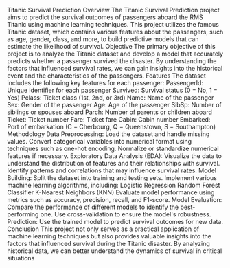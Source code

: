 Titanic Survival Prediction
Overview
The Titanic Survival Prediction project aims to predict the survival outcomes of passengers aboard the RMS Titanic using machine learning techniques. This project utilizes the famous Titanic dataset, which contains various features about the passengers, such as age, gender, class, and more, to build predictive models that can estimate the likelihood of survival.
Objective
The primary objective of this project is to analyze the Titanic dataset and develop a model that accurately predicts whether a passenger survived the disaster. By understanding the factors that influenced survival rates, we can gain insights into the historical event and the characteristics of the passengers.
Features
The dataset includes the following key features for each passenger:
PassengerId: Unique identifier for each passenger
Survived: Survival status (0 = No, 1 = Yes)
Pclass: Ticket class (1st, 2nd, or 3rd)
Name: Name of the passenger
Sex: Gender of the passenger
Age: Age of the passenger
SibSp: Number of siblings or spouses aboard
Parch: Number of parents or children aboard
Ticket: Ticket number
Fare: Ticket fare
Cabin: Cabin number
Embarked: Port of embarkation (C = Cherbourg, Q = Queenstown, S = Southampton)
Methodology
Data Preprocessing:
Load the dataset and handle missing values.
Convert categorical variables into numerical format using techniques such as one-hot encoding.
Normalize or standardize numerical features if necessary.
Exploratory Data Analysis (EDA):
Visualize the data to understand the distribution of features and their relationships with survival.
Identify patterns and correlations that may influence survival rates.
Model Building:
Split the dataset into training and testing sets.
Implement various machine learning algorithms, including:
Logistic Regression
Random Forest Classifier
K-Nearest Neighbors (KNN)
Evaluate model performance using metrics such as accuracy, precision, recall, and F1-score.
Model Evaluation:
Compare the performance of different models to identify the best-performing one.
Use cross-validation to ensure the model's robustness.
Prediction:
Use the trained model to predict survival outcomes for new data.
Conclusion
This project not only serves as a practical application of machine learning techniques but also provides valuable insights into the factors that influenced survival during the Titanic disaster. By analyzing historical data, we can better understand the dynamics of survival in critical situations
